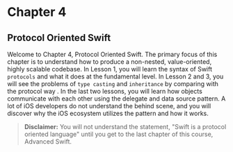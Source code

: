 # Chapter 4
## Protocol Oriented Swift
Welcome to Chapter 4, Protocol Oriented Swift. The primary focus of this chapter is to understand how to produce  a non-nested, value-oriented, highly scalable codebase. In Lesson 1, you will learn the syntax of Swift `protocols` and what it does at the fundamental level. In Lesson 2 and 3, you will see the problems of `type casting` and `inheritance` by comparing with the protocol way . In the last two lessons, you will learn how objects communicate with each other using the delegate and data source pattern. A lot of iOS developers do not understand the behind scene, and you will discover why the iOS ecosystem utilizes the pattern and how it works. 

> **Disclaimer:** You will not understand the statement, "Swift is a protocol oriented language" until you get to the last chapter of this course, Advanced Swift.
